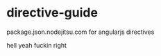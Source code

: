 directive-guide
===============

package.json.nodejitsu.com for angularjs directives

hell yeah fuckin right